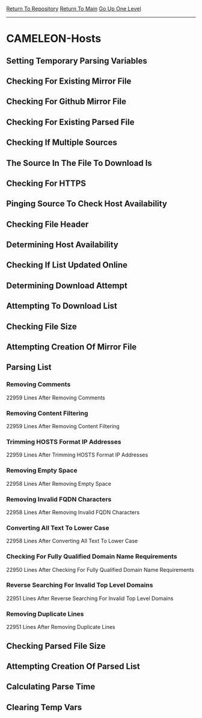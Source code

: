 [Return To Repository](https://github.com/deathbybandaid/piholeparser/)
[Return To Main](https://github.com/deathbybandaid/piholeparser/blob/master/RecentRunLogs/Mainlog.md)
[Go Up One Level](https://github.com/deathbybandaid/piholeparser/blob/master/RecentRunLogs/TopLevelScripts/30-Processing-External-Blacklists.md)
____________________________________
# CAMELEON-Hosts
## Setting Temporary Parsing Variables
## Checking For Existing Mirror File
## Checking For Github Mirror File
## Checking For Existing Parsed File
## Checking If Multiple Sources
## The Source In The File To Download Is
## Checking For HTTPS
## Pinging Source To Check Host Availability
## Checking File Header
## Determining Host Availability
## Checking If List Updated Online
## Determining Download Attempt
## Attempting To Download List
## Checking File Size
## Attempting Creation Of Mirror File
## Parsing List
### Removing Comments
22959 Lines After Removing Comments
### Removing Content Filtering
22959 Lines After Removing Content Filtering
### Trimming HOSTS Format IP Addresses
22959 Lines After Trimming HOSTS Format IP Addresses
### Removing Empty Space
22958 Lines After Removing Empty Space
### Removing Invalid FQDN Characters
22958 Lines After Removing Invalid FQDN Characters
### Converting All Text To Lower Case
22958 Lines After Converting All Text To Lower Case
### Checking For Fully Qualified Domain Name Requirements
22950 Lines After Checking For Fully Qualified Domain Name Requirements
### Reverse Searching For Invalid Top Level Domains
22951 Lines After Reverse Searching For Invalid Top Level Domains
### Removing Duplicate Lines
22951 Lines After Removing Duplicate Lines
## Checking Parsed File Size
## Attempting Creation Of Parsed List
## Calculating Parse Time
## Clearing Temp Vars
